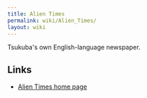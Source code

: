 ```yaml
---
title: Alien Times
permalink: wiki/Alien_Times/
layout: wiki
---
```


Tsukuba's own English-language newspaper.

Links
-----

-   [Alien Times home page](http://www.alientimes.org)


